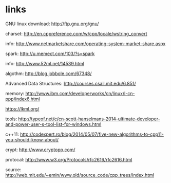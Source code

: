 links
=====

GNU linux
download:
http://ftp.gnu.org/gnu/


charset:
http://en.cppreference.com/w/cpp/locale/wstring_convert

info: http://www.netmarketshare.com/operating-system-market-share.aspx

spark: http://u.memect.com/103/?s=spark

info: http://www.52ml.net/14539.html

algothm: http://blog.jobbole.com/67348/

Advanced Data Structures: http://courses.csail.mit.edu/6.851/

memory: http://www.ibm.com/developerworks/cn/linux/l-cn-ppp/index6.html

https://lkml.org/

tools: http://typeof.net/c/cn-scott-hanselmans-2014-ultimate-developer-and-power-user-s-tool-list-for-windows.html

c++11: http://codexpert.ro/blog/2014/05/07/five-new-algorithms-to-cpp11-you-should-know-about/

crypt: http://www.cryptopp.com/

protocal: http://www.w3.org/Protocols/rfc2616/rfc2616.html

source: http://web.mit.edu/~emin/www.old/source_code/cpp_trees/index.html
